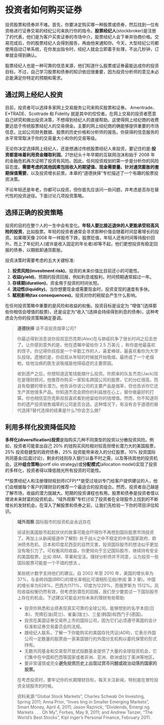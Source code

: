 # 投资者如何购买证券

投资股票和债券并不难。首先，你要决定购买哪一种股票或债券，然后找到一位有资格进行证券交易的经纪公司来执行你的指令。**股票经纪人**(stockbroker)是注册了的代表，他们是为客户买卖证券的市场中介。股票经纪人会下单并协商价格。交易完成后，你的股票经纪人会得到报告，再由他来通知你。今天，大型经纪公司都使用自动订单系统，在你发出指令时，经纪人就会立即着手处理，不出几秒钟，订单就会得到确认。

股票经纪人也是一种可靠的信息来源，他们知道什么股票或证券最能达成你的投资目标，不过，自己学习股票和债券的知识依旧很重要，因为投资分析师的意见未必总能满足你特定的预期和需求。

## 通过网上经纪人投资

目前，投资者可以选择多家网上交易服务公司来购买股票和证券。 Ameritrade、E*TRADE、Scottrade 和 Fidelity 就是其中的佼佼者。在网上交易的投资者愿意自己研究和做出投资决策，不想得到经纪人的直接帮助。这使得网上经纪商的收费要远低于传统股票经纪人的交易佣金。主要的网上经纪商的确能够提供重要的市场信息，比如公司财务数据、股票的历史价格和分析师的报告。你获得的信息服务的水平常常取决于你的交易量大小和你的交易等级。

无论你决定选择网上经纪人，还是想通过传统股票经纪人来投资，要记住的是:**投资都意味着利用资金赚取利润**。21世纪头十年早期的互联网泡沫和始于 2008 年的金融危机再次证明了投资有风险。因此，任何投资规划的第一步是分析你的风险容忍度。**需要考虑的其他因素包括收入的期望值、现金需要量、针对通货膨胀的套期保值需要**，以及投资增长前景。本章的“道德抉择”专栏描述了一个有趣的股票投资决策。

不论年轻还是年老，你都可以投资，但你首先应该问一些问题，并考虑是否存在替代性的投资途径。下面讨论几项投资策略。

## 选择正确的投资策略

投资的目的在整个人的一生中会有变化。**年轻人要比接近退休的人更能承受较高风险的投资**，比如股票。年轻的投资者通常会寻求那种价值会随着时间显著增长的投资。如果哪天像 2008 年一样股市下跌，股票贬值，年轻人还有时间等待股价回升。而上了年纪的人(或许是收入固定的年长者)却等不起，他们更想投资有稳定回报的债券，以期抵卸通货膨胀。

投资决策时需要考虑的五大关键标准:

1. **投资风险(investment risk)**。投资的未来价值比目前还小的可能性。
2. **收益(yield)**。预期的投资回报，例如利息或股利，时间预期通常超过一年。
3. **存续期(duration)**。资金用于投资的时间长短。
4. **流动性(liquidity)**。当你想要现金或需要现金时，投资变现的速度有多快。
5. **赋税影响(tax consequences)**。投资对你的税赋会产生什么影响。

在任何投资策略中重要的是风险和收益的权衡。投资目标是设定为 “增值”(选择那些你相信会增值的股票)，还是设定为“收入”(选择会持续得到利息的债券)，这种考虑会为你的投资策略确定基调。

> **道德抉择** 该不该投资烟草公司?
>
> 你最近得到消息说你叔叔亚历克斯(Alex)在与肺癌抗争了很长时间之后去世了。让你感到意外的是，他在遗嘱中留给你 2.5 万美元 ，称你是他最喜欢的侄子。你记得你叔叔是一个辛勤工作的人，喜爱棒球，最喜欢看你为大学队投球。遗憾的是，你叔叔从年轻的时候就开始吸烟，最终成了一个老烟枪。给他治病的医生说吸烟是他得癌症的主要原因。
>
> 收到遗产之后，你想知道这笔钱能搞什么投资。你原来的队友杰克(Jack)现在是理财顾问，他推荐你购买一家知名跨国公司的股票，它的分红很高，而且有稳健的增长潜力。他告诉你该公司的主要产品是烟草，但也告诉你它还生产其他很多产品。你知道杰克会把你的利益放在心上，替你做最好的打算。你也相信亚历克斯叔叔喜欢看到他留给你的钱增值。然而，你不知道将你的遗产投资销售烟草的公司是否合适。这种情况下，有没有合乎道德的替代选择?替代选择的结果是什么?你会怎么做?

## 利用多样化投资降低风险

**多样化(diversification)投资**是指购买几种不同类型的投资以分散投资风险。例如，投资者可能拿出自己 20% 的钱购买风险相对较高但增长潜力大的美国股票，25% 投资稳健型的政府债券，25% 投资能带来收入的分红股票，10% 投资国际共同基金(后面讨论)，剩余的钱则存入银行以备不时之需，以及等待其他的投资机会。这种**组合策略**(portf olio strategy)或**分配模式**(allocation model)实现了投资的多样化，投资者得以降低赔光所有投资的可能性。

**股票经纪人和注册理财规划师(CFP)**是受过培训专门给客户提供建议的人，他们会根据每个客户的理财目的推荐一个最适合的投资组合。然而，投资者自己越是了解市场，收益的潜力就越大。短期的投资课程也有用。股票和债券是投资者借以增进未来财富的投资机会。“域外观察”专栏讨论了投资者在全球股市上找到的不断增长的发财机会。在深入了解股票和债券之前，让我们先检验一下你的项目评估知识。

> **域外观察**  国际股市的投资机会永远存在
>
> 阅读到美国股市起起伏伏的故事可能会吓得你不再想到国际股票市场投资了。再加上从新闻报道中了解到: 处于战火之中不稳定的中东国家政府、欧洲债务危机、日本和印度尼西亚的自然灾害，投资国际股市的想法似乎更加没有吸引力了。可权衡风险收益，你更倾向于忘记国际股市，继续持有安全的美国股票，比如 IBM、苹果和宝洁。理财分析师并不同意，认为投资一些国际股票可能是一个不错的想法 。
>
> 某些统计数字支持他们的建议。自 2002 年至 2010 年，美国的增长率为 37%，与金砖四国(BRIC)的增长率相比可谓相形见绌(参阅 第 3 章)。中国的增长率为628%，巴西为1171%，印度为1229%，而俄罗斯为 1512%。风险收益权衡仍然有效，但考虑到潜在的回报，我们至少要尝试一下国际股市上存在的机会。下述建议可能会对你未来的理财有些帮助:
>
> * 投资你熟悉和业绩表现真实可靠的全球公司。能够想到的名字本田(日本)、壳牌石油(荷兰)、雀巢(瑞士)、三星(韩国)和西门子(德国)。
> * 投资在美国证券交易所上市的国际公司，因为它们必须遵守美国的会计标准和证券交易委员会的法规。
> * 跟经纪人联系，了解一下你能购买的美国存托凭证(ADR)，它表示外国公司一定数量的股票由一家美国银行的外国分支机构以委托保管的形式持有。
> * 无数共同基金和交易型开放式指数基金提供了大量的全球投资机会，它们集中在中国和巴西等国家或者非洲、亚洲、欧洲或拉丁美洲等地区。
> * 要非常谨慎或完全**避免投资历史上出现过货币问题或政治动荡的国家的股票。**
>
> 在考虑投资时，要牢记你的长期理财目标，每天关注新闻，特别是在冒险投资全球股市的时候。
>
> 资料来源:“Global Stock Markets”, Charles Schwab On Investing, Spring 2011; Anna Prior, “Inves ting in Smaller Emerging Markets”, Smart Money, April 4, 2011; Jason Raznick, “Dividends, Emergi ng Markets . . . Oh My”, Forbes, May 9, 2011; and Andrew Tanzer, “The World’s Best Stocks”, Kipl inger’s Personal Finance, February 2011.
